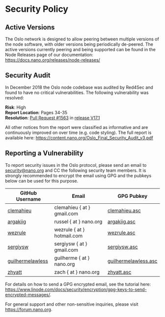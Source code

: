 # Security Policy

## Active Versions

The Oslo network is designed to allow peering between multiple versions of the node software, with older versions being periodically de-peered. The active versions currently peering and being supported can be found in the Node Releases page of our documentation: https://docs.nano.org/releases/node-releases/

## Security Audit

In December 2018 the Oslo node codebase was audited by Red4Sec and found to have no critical vulnerabilities. The following vulnerability was resolved:

**Risk**: High  
**Report Location**: Pages 34-35  
**Resolution**: [Pull Request #1563](https://github.com/nanocurrency/nano-node/pull/1563) in [release V17.1](https://github.com/nanocurrency/nano-node/releases/tag/V17.1)  

All other notices from the report were classified as informative and are continuously improved on over time (e.g. code styling). The full report is available here: https://content.nano.org/Oslo_Final_Security_Audit_v3.pdf

## Reporting a Vulnerability

To report security issues in the Oslo protocol, please send an email to security@nano.org and CC the following security team members. It is strongly recommended to encrypt the email using GPG and the pubkeys below can be used for this purpose.

| GitHub Username | Email | GPG Pubkey |
|-----------------------|--------|-----------------|
| [clemahieu](https://github.com/clemahieu) | clemahieu { at } gmail.com | [clemahieu.asc](https://github.com/nanocurrency/nano-node/blob/develop/etc/gpg/clemahieu.asc) |
| [argakiig](https://github.com/argakiig) | russel { at } nano.org | [argakiig.asc](https://github.com/nanocurrency/nano-node/blob/develop/etc/gpg/argakiig.asc) |
| [wezrule](https://github.com/wezrule) | wezrule { at } hotmail.com | [wezrule.asc](https://github.com/nanocurrency/nano-node/blob/develop/etc/gpg/wezrule.asc) |
| [sergiysw](https://github.com/sergiysw) | sergiysw { at } gmail.com | [sergiysw.asc](https://github.com/nanocurrency/nano-node/blob/develop/etc/gpg/sergiysw.asc) |
| [guilhermelawless](https://github.com/guilhermelawless) | guilherme { at } nano.org | [guilhermelawless.asc](https://github.com/nanocurrency/nano-node/blob/develop/etc/gpg/guilhermelawless.asc) |
| [zhyatt](https://github.com/zhyatt) | zach { at } nano.org | [zhyatt.asc](https://github.com/nanocurrency/nano-node/blob/develop/etc/gpg/zhyatt.asc) |

For details on how to send a GPG encrypted email, see the tutorial here: https://www.linode.com/docs/security/encryption/gpg-keys-to-send-encrypted-messages/.

For general support and other non-sensitive inquiries, please visit https://forum.nano.org.
